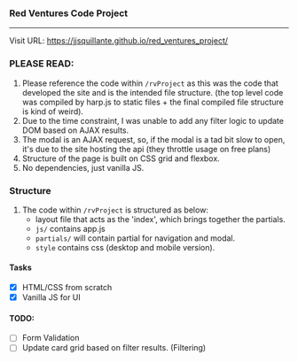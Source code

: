 ### Red Ventures Code Project
___

Visit URL: https://jjsquillante.github.io/red_ventures_project/

### PLEASE READ: 
1. Please reference the code within `/rvProject` as this was the code that developed the site and is the intended file structure. (the top level code was compiled by harp.js to static files + the final compiled file structure is kind of weird).
2. Due to the time constraint, I was unable to add any filter logic to update DOM based on AJAX results.
3. The modal is an AJAX request, so, if the modal is a tad bit slow to open, it's due to the site hosting the api (they throttle usage on free plans)
4. Structure of the page is built on CSS grid and flexbox.
5. No dependencies, just vanilla JS.

### Structure
1. The code within `/rvProject` is structured as below:
	+ layout file that acts as the 'index', which brings together the partials.
	+ `js/` contains app.js
	+ `partials/` will contain partial for navigation and modal. 
	+ `style` contains css (desktop and mobile version).

#### Tasks
- [x] HTML/CSS from scratch
- [x] Vanilla JS for UI

#### TODO:
- [ ] Form Validation
- [ ] Update card grid based on filter results. (Filtering)
